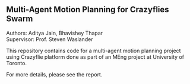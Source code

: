 ## Multi-Agent Motion Planning for Crazyflies Swarm

Authors: Aditya Jain, Bhavishey Thapar<br>
Supervisor: Prof. Steven Waslander

This repository contains code for a multi-agent motion planning project using Crazyflie platform done as part of an MEng project at University of Toronto.



For more details, please see the report.